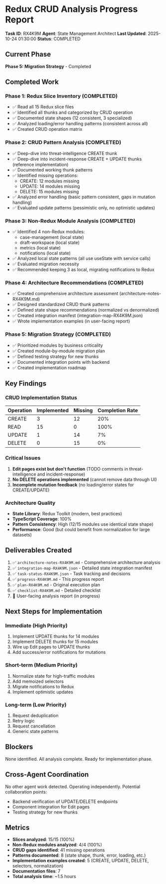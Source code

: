 # Redux CRUD Analysis Progress Report

**Task ID**: RX4K9M
**Agent**: State Management Architect
**Last Updated**: 2025-10-24 01:30:00
**Status**: COMPLETED

## Current Phase
**Phase 5: Migration Strategy** - Completed

## Completed Work

### Phase 1: Redux Slice Inventory (COMPLETED)
- ✅ Read all 15 Redux slice files
- ✅ Identified all thunks and categorized by CRUD operation
- ✅ Documented state shapes (12 consistent, 3 specialized)
- ✅ Analyzed loading/error handling patterns (consistent across all)
- ✅ Created CRUD operation matrix

### Phase 2: CRUD Pattern Analysis (COMPLETED)
- ✅ Deep-dive into threat-intelligence CREATE thunk
- ✅ Deep-dive into incident-response CREATE + UPDATE thunks (reference implementation)
- ✅ Documented working thunk patterns
- ✅ Identified missing operations:
  - CREATE: 12 modules missing
  - UPDATE: 14 modules missing
  - DELETE: 15 modules missing
- ✅ Analyzed error handling (basic pattern consistent, gaps in mutation handling)
- ✅ Evaluated update patterns (pessimistic only, no optimistic updates)

### Phase 3: Non-Redux Module Analysis (COMPLETED)
- ✅ Identified 4 non-Redux modules:
  - case-management (local state)
  - draft-workspace (local state)
  - metrics (local state)
  - notifications (local state)
- ✅ Analyzed local state patterns (all use useState with service calls)
- ✅ Evaluated migration necessity
- ✅ Recommended keeping 3 as local, migrating notifications to Redux

### Phase 4: Architecture Recommendations (COMPLETED)
- ✅ Created comprehensive architecture assessment (architecture-notes-RX4K9M.md)
- ✅ Designed standardized CRUD thunk patterns
- ✅ Defined state shape recommendations (normalized vs denormalized)
- ✅ Created integration manifest (integration-map-RX4K9M.json)
- ✅ Wrote implementation examples (in user-facing report)

### Phase 5: Migration Strategy (COMPLETED)
- ✅ Prioritized modules by business criticality
- ✅ Created module-by-module migration plan
- ✅ Defined testing strategy for new thunks
- ✅ Documented integration points with backend
- ✅ Created implementation roadmap

## Key Findings

### CRUD Implementation Status
| Operation | Implemented | Missing | Completion Rate |
|-----------|-------------|---------|-----------------|
| CREATE    | 3           | 12      | 20%             |
| READ      | 15          | 0       | 100%            |
| UPDATE    | 1           | 14      | 7%              |
| DELETE    | 0           | 15      | 0%              |

### Critical Issues
1. **Edit pages exist but don't function** (TODO comments in threat-intelligence and incident-response)
2. **No DELETE operations implemented** (cannot remove data through UI)
3. **Incomplete mutation feedback** (no loading/error states for CREATE/UPDATE)

### Architecture Quality
- **State Library**: Redux Toolkit (modern, best practices)
- **TypeScript Coverage**: 100%
- **Pattern Consistency**: High (12/15 modules use identical state shape)
- **Performance**: Good (but could benefit from normalization for large datasets)

## Deliverables Created

1. ✅ `architecture-notes-RX4K9M.md` - Comprehensive architecture analysis
2. ✅ `integration-map-RX4K9M.json` - Detailed state integration manifest
3. ✅ `task-status-RX4K9M.json` - Task tracking and decisions
4. ✅ `progress-RX4K9M.md` - This progress report
5. ✅ `plan-RX4K9M.md` - Original execution plan
6. ✅ `checklist-RX4K9M.md` - Detailed checklist
7. 🔄 User-facing analysis report (in progress)

## Next Steps for Implementation

### Immediate (High Priority)
1. Implement UPDATE thunks for 14 modules
2. Implement DELETE thunks for 15 modules
3. Wire up Edit pages to UPDATE thunks
4. Add success/error notifications for mutations

### Short-term (Medium Priority)
1. Normalize state for high-traffic modules
2. Add memoized selectors
3. Migrate notifications to Redux
4. Implement optimistic updates

### Long-term (Low Priority)
1. Request deduplication
2. Retry logic
3. Request cancellation
4. Generic state patterns

## Blockers
None identified. All analysis complete. Ready for implementation phase.

## Cross-Agent Coordination
No other agent work detected. Operating independently. Potential collaboration points:
- Backend verification of UPDATE/DELETE endpoints
- Component integration for Edit pages
- Testing strategy for new thunks

## Metrics
- **Slices analyzed**: 15/15 (100%)
- **Non-Redux modules analyzed**: 4/4 (100%)
- **CRUD gaps identified**: 41 missing operations
- **Patterns documented**: 8 (state shape, thunk, error, loading, etc.)
- **Implementation examples created**: 5 (CREATE, UPDATE, DELETE, selectors, normalization)
- **Documentation files**: 7
- **Total analysis time**: ~1.5 hours
